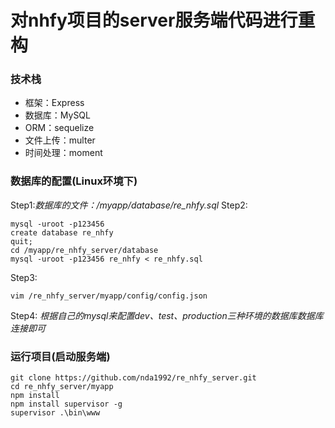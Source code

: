 # 对nhfy项目的server服务端代码进行重构
### 技术栈
- 框架：Express
- 数据库：MySQL
- ORM：sequelize
- 文件上传：multer
- 时间处理：moment
### 数据库的配置(Linux环境下)
Step1:*数据库的文件：/myapp/database/re_nhfy.sql*
Step2:
``` shell
mysql -uroot -p123456
create database re_nhfy
quit;
cd /myapp/re_nhfy_server/database
mysql -uroot -p123456 re_nhfy < re_nhfy.sql
```
Step3: 
```shell
vim /re_nhfy_server/myapp/config/config.json
```
Step4: *根据自己的mysql来配置dev、test、production三种环境的数据库数据库连接即可*

### 运行项目(启动服务端)
 ```shell
git clone https://github.com/nda1992/re_nhfy_server.git
cd re_nhfy_server/myapp
npm install
npm install supervisor -g
supervisor .\bin\www
 ```